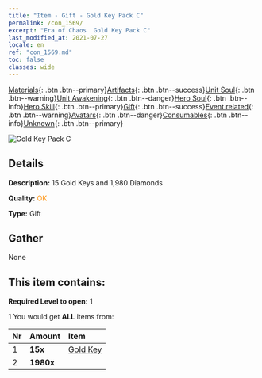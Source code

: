 ```yaml
---
title: "Item - Gift - Gold Key Pack C"
permalink: /con_1569/
excerpt: "Era of Chaos  Gold Key Pack C"
last_modified_at: 2021-07-27
locale: en
ref: "con_1569.md"
toc: false
classes: wide
---
```

 [Materials](/Items/){: .btn .btn--primary}[Artifacts](/Items/Artifacts/){: .btn .btn--success}[Unit Soul](/Items/UnitSoul/){: .btn .btn--warning}[Unit Awakening](/Items/UnitAwakening/){: .btn .btn--danger}[Hero Soul](/Items/HeroSoul/){: .btn .btn--info}[Hero Skill](/Items/HeroSkill/){: .btn .btn--primary}[Gift](/Items/Gift/){: .btn .btn--success}[Event related](/Items/Events/){: .btn .btn--warning}[Avatars](/Items/Avatars/){: .btn .btn--danger}[Consumables](/Items/Consumables/){: .btn .btn--info}[Unknown](/Items/Unknown/){: .btn .btn--primary}

 ![Gold Key Pack C](/images/t/i_907185.png)

## Details
 **Description:** 15 Gold Keys and 1,980 Diamonds

 **Quality:** <span style="color: #FF8C00">OK</span>

 **Type:** Gift

## Gather

  None

## This item contains:

 **Required Level to open:** 1

 1 You would get **ALL** items  from:

  | Nr | Amount |     Item    |
  |:---|:-------|:------------|
  | 1 |  **15x** | [Gold Key](/Items/con_783/) |  | 
  | 2 |  **1980x** | <i class="fas fa-gem"/> |  | 
